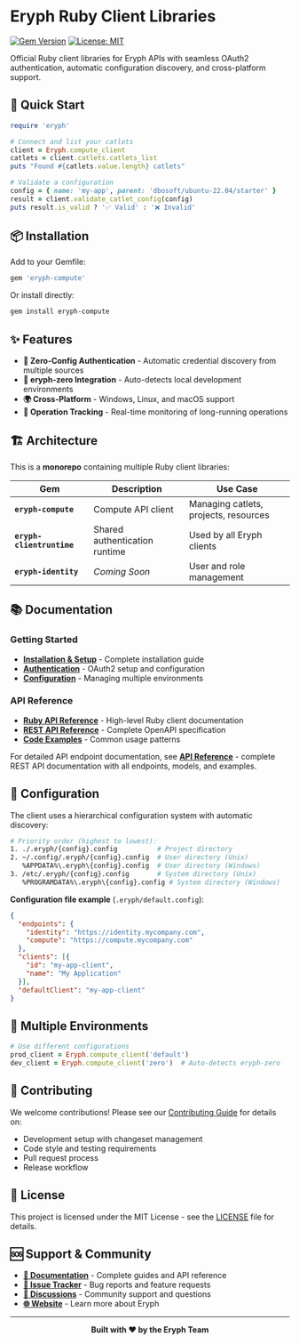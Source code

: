 # Eryph Ruby Client Libraries

[![Gem Version](https://badge.fury.io/rb/eryph-compute.svg)](https://badge.fury.io/rb/eryph-compute)
[![License: MIT](https://img.shields.io/badge/License-MIT-yellow.svg)](https://opensource.org/licenses/MIT)

Official Ruby client libraries for Eryph APIs with seamless OAuth2 authentication, automatic configuration discovery, and cross-platform support.

## 🚀 Quick Start

```ruby
require 'eryph'

# Connect and list your catlets
client = Eryph.compute_client
catlets = client.catlets.catlets_list
puts "Found #{catlets.value.length} catlets"

# Validate a configuration  
config = { name: 'my-app', parent: 'dbosoft/ubuntu-22.04/starter' }
result = client.validate_catlet_config(config)
puts result.is_valid ? '✅ Valid' : '❌ Invalid'
```

## 📦 Installation

Add to your Gemfile:
```ruby
gem 'eryph-compute'
```

Or install directly:
```bash
gem install eryph-compute
```

## ✨ Features

- **🔐 Zero-Config Authentication** - Automatic credential discovery from multiple sources
- **🎯 eryph-zero Integration** - Auto-detects local development environments  
- **🌍 Cross-Platform** - Windows, Linux, and macOS support
- **🔄 Operation Tracking** - Real-time monitoring of long-running operations

## 🏗️ Architecture 

This is a **monorepo** containing multiple Ruby client libraries:

| Gem | Description | Use Case |
|-----|-------------|----------|
| **`eryph-compute`** | Compute API client | Managing catlets, projects, resources |
| **`eryph-clientruntime`** | Shared authentication runtime | Used by all Eryph clients |
| **`eryph-identity`** | *Coming Soon* | User and role management |

## 📚 Documentation

### Getting Started
- **[Installation & Setup](docs/guides/getting-started.md)** - Complete installation guide
- **[Authentication](docs/guides/authentication.md)** - OAuth2 setup and configuration  
- **[Configuration](docs/guides/configuration.md)** - Managing multiple environments

### API Reference  
- **[Ruby API Reference](docs/ruby-api/)** - High-level Ruby client documentation
- **[REST API Reference](docs/api/)** - Complete OpenAPI specification
- **[Code Examples](docs/examples/)** - Common usage patterns

For detailed API endpoint documentation, see **[API Reference](docs/api/)** - complete REST API documentation with all endpoints, models, and examples.

## 🔧 Configuration

The client uses a hierarchical configuration system with automatic discovery:

```bash
# Priority order (highest to lowest):
1. ./.eryph/{config}.config          # Project directory
2. ~/.config/.eryph/{config}.config  # User directory (Unix)
   %APPDATA%\.eryph\{config}.config  # User directory (Windows)  
3. /etc/.eryph/{config}.config       # System directory (Unix)
   %PROGRAMDATA%\.eryph\{config}.config # System directory (Windows)
```

**Configuration file example** (`.eryph/default.config`):
```json
{
  "endpoints": {
    "identity": "https://identity.mycompany.com",
    "compute": "https://compute.mycompany.com"
  },
  "clients": [{
    "id": "my-app-client",
    "name": "My Application"
  }],
  "defaultClient": "my-app-client"
}
```

## 🎯 Multiple Environments

```ruby
# Use different configurations
prod_client = Eryph.compute_client('default')
dev_client = Eryph.compute_client('zero')  # Auto-detects eryph-zero
```

## 🤝 Contributing

We welcome contributions! Please see our [Contributing Guide](CONTRIBUTING.md) for details on:

- Development setup with changeset management
- Code style and testing requirements  
- Pull request process
- Release workflow

## 📄 License

This project is licensed under the MIT License - see the [LICENSE](LICENSE) file for details.

## 🆘 Support & Community

- **[📖 Documentation](https://https://www.eryph.io/docs)** - Complete guides and API reference
- **[🐛 Issue Tracker](https://github.com/eryph-org/ruby-client/issues)** - Bug reports and feature requests
- **[💬 Discussions](https://github.com/eryph-org/eryph/discussions)** - Community support and questions  
- **[🌐 Website](https://eryph.io)** - Learn more about Eryph

---

<div align="center">
  <strong>Built with ❤️ by the Eryph Team</strong>
</div>